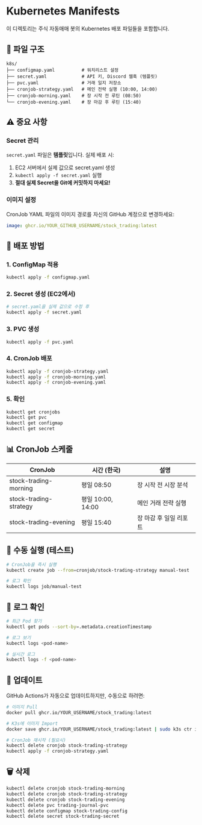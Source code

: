 # Kubernetes Manifests

이 디렉토리는 주식 자동매매 봇의 Kubernetes 배포 파일들을 포함합니다.

## 📁 파일 구조

```
k8s/
├── configmap.yaml          # 워치리스트 설정
├── secret.yaml             # API 키, Discord 웹훅 (템플릿)
├── pvc.yaml                # 거래 일지 저장소
├── cronjob-strategy.yaml   # 메인 전략 실행 (10:00, 14:00)
├── cronjob-morning.yaml    # 장 시작 전 루틴 (08:50)
└── cronjob-evening.yaml    # 장 마감 후 루틴 (15:40)
```

## ⚠️ 중요 사항

### Secret 관리
`secret.yaml` 파일은 **템플릿**입니다. 실제 배포 시:

1. EC2 서버에서 실제 값으로 secret.yaml 생성
2. `kubectl apply -f secret.yaml` 실행
3. **절대 실제 Secret을 Git에 커밋하지 마세요!**

### 이미지 설정
CronJob YAML 파일의 이미지 경로를 자신의 GitHub 계정으로 변경하세요:

```yaml
image: ghcr.io/YOUR_GITHUB_USERNAME/stock_trading:latest
```

## 🚀 배포 방법

### 1. ConfigMap 적용
```bash
kubectl apply -f configmap.yaml
```

### 2. Secret 생성 (EC2에서)
```bash
# secret.yaml을 실제 값으로 수정 후
kubectl apply -f secret.yaml
```

### 3. PVC 생성
```bash
kubectl apply -f pvc.yaml
```

### 4. CronJob 배포
```bash
kubectl apply -f cronjob-strategy.yaml
kubectl apply -f cronjob-morning.yaml
kubectl apply -f cronjob-evening.yaml
```

### 5. 확인
```bash
kubectl get cronjobs
kubectl get pvc
kubectl get configmap
kubectl get secret
```

## 📊 CronJob 스케줄

| CronJob | 시간 (한국) | 설명 |
|---------|-------------|------|
| stock-trading-morning | 평일 08:50 | 장 시작 전 시장 분석 |
| stock-trading-strategy | 평일 10:00, 14:00 | 메인 거래 전략 실행 |
| stock-trading-evening | 평일 15:40 | 장 마감 후 일일 리포트 |

## 🔧 수동 실행 (테스트)

```bash
# CronJob을 즉시 실행
kubectl create job --from=cronjob/stock-trading-strategy manual-test

# 로그 확인
kubectl logs job/manual-test
```

## 📝 로그 확인

```bash
# 최근 Pod 찾기
kubectl get pods --sort-by=.metadata.creationTimestamp

# 로그 보기
kubectl logs <pod-name>

# 실시간 로그
kubectl logs -f <pod-name>
```

## 🔄 업데이트

GitHub Actions가 자동으로 업데이트하지만, 수동으로 하려면:

```bash
# 이미지 Pull
docker pull ghcr.io/YOUR_USERNAME/stock_trading:latest

# K3s에 이미지 Import
docker save ghcr.io/YOUR_USERNAME/stock_trading:latest | sudo k3s ctr images import -

# CronJob 재시작 (필요시)
kubectl delete cronjob stock-trading-strategy
kubectl apply -f cronjob-strategy.yaml
```

## 🗑️ 삭제

```bash
kubectl delete cronjob stock-trading-morning
kubectl delete cronjob stock-trading-strategy
kubectl delete cronjob stock-trading-evening
kubectl delete pvc trading-journal-pvc
kubectl delete configmap stock-trading-config
kubectl delete secret stock-trading-secret
```
